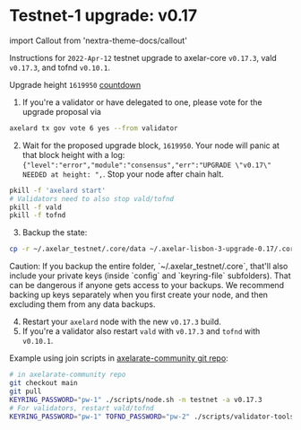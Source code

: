 # Testnet-1 upgrade: v0.17

import Callout from 'nextra-theme-docs/callout'

Instructions for `2022-Apr-12` testnet upgrade to axelar-core `v0.17.3`, vald `v0.17.3`, and tofnd `v0.10.1`.

Upgrade height `1619950` [countdown](https://testnet.mintscan.io/axelar-testnet/blocks/1619950)

1. If you're a validator or have delegated to one, please vote for the upgrade proposal via

```bash
axelard tx gov vote 6 yes --from validator
```

2. Wait for the proposed upgrade block, `1619950`. Your node will panic at that block height with a log: `{"level":"error","module":"consensus","err":"UPGRADE \"v0.17\" NEEDED at height: ",`. Stop your node after chain halt.

```bash
pkill -f 'axelard start'
# Validators need to also stop vald/tofnd
pkill -f vald
pkill -f tofnd
```

3. Backup the state:

```bash
cp -r ~/.axelar_testnet/.core/data ~/.axelar-lisbon-3-upgrade-0.17/.core/data
```

<Callout type="warning" emoji="⚠️">
  Caution: If you backup the entire folder, `~/.axelar_testnet/.core`, that'll also include your private keys (inside `config` and `keyring-file` subfolders). That can be dangerous if anyone gets access to your backups. We recommend backing up keys separately when you first create your node, and then excluding them from any data backups.
</Callout>

4. Restart your `axelard` node with the new `v0.17.3` build.
5. If you're a validator also restart `vald` with `v0.17.3` and `tofnd` with `v0.10.1`.

Example using join scripts in [axelarate-community git repo](https://github.com/axelarnetwork/axelarate-community):

```bash
# in axelarate-community repo
git checkout main
git pull
KEYRING_PASSWORD="pw-1" ./scripts/node.sh -n testnet -a v0.17.3
# For validators, restart vald/tofnd
KEYRING_PASSWORD="pw-1" TOFND_PASSWORD="pw-2" ./scripts/validator-tools-host.sh -n testnet -a v0.17.3 -q v0.10.1
```
